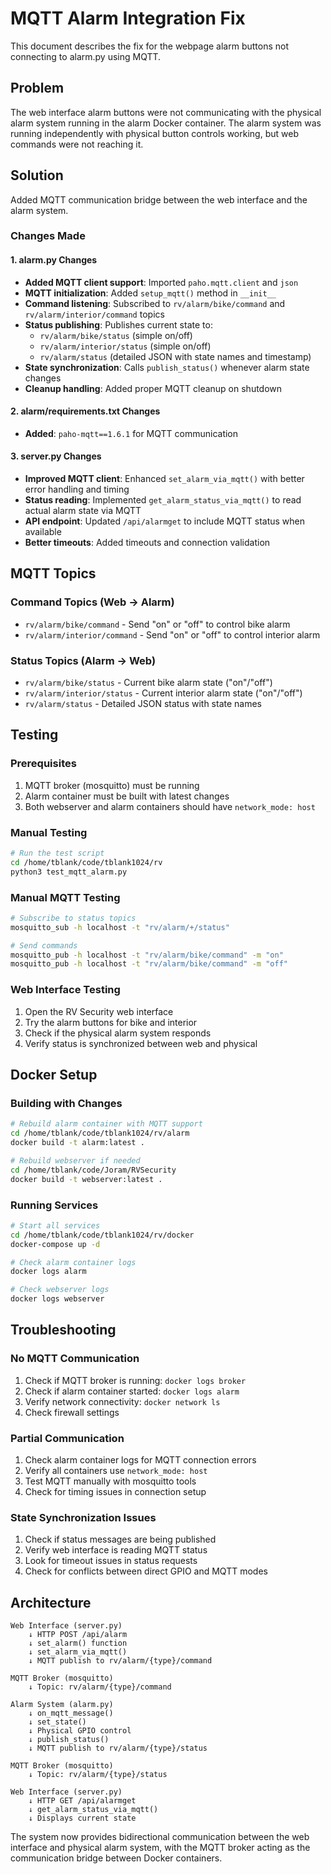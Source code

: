 # MQTT Alarm Integration Fix

This document describes the fix for the webpage alarm buttons not connecting to alarm.py using MQTT.

## Problem
The web interface alarm buttons were not communicating with the physical alarm system running in the alarm Docker container. The alarm system was running independently with physical button controls working, but web commands were not reaching it.

## Solution
Added MQTT communication bridge between the web interface and the alarm system.

### Changes Made

#### 1. alarm.py Changes
- **Added MQTT client support**: Imported `paho.mqtt.client` and `json`
- **MQTT initialization**: Added `setup_mqtt()` method in `__init__`
- **Command listening**: Subscribed to `rv/alarm/bike/command` and `rv/alarm/interior/command` topics
- **Status publishing**: Publishes current state to:
  - `rv/alarm/bike/status` (simple on/off)
  - `rv/alarm/interior/status` (simple on/off) 
  - `rv/alarm/status` (detailed JSON with state names and timestamp)
- **State synchronization**: Calls `publish_status()` whenever alarm state changes
- **Cleanup handling**: Added proper MQTT cleanup on shutdown

#### 2. alarm/requirements.txt Changes
- **Added**: `paho-mqtt==1.6.1` for MQTT communication

#### 3. server.py Changes
- **Improved MQTT client**: Enhanced `set_alarm_via_mqtt()` with better error handling and timing
- **Status reading**: Implemented `get_alarm_status_via_mqtt()` to read actual alarm state via MQTT
- **API endpoint**: Updated `/api/alarmget` to include MQTT status when available
- **Better timeouts**: Added timeouts and connection validation

## MQTT Topics

### Command Topics (Web → Alarm)
- `rv/alarm/bike/command` - Send "on" or "off" to control bike alarm
- `rv/alarm/interior/command` - Send "on" or "off" to control interior alarm

### Status Topics (Alarm → Web)
- `rv/alarm/bike/status` - Current bike alarm state ("on"/"off")
- `rv/alarm/interior/status` - Current interior alarm state ("on"/"off")
- `rv/alarm/status` - Detailed JSON status with state names

## Testing

### Prerequisites
1. MQTT broker (mosquitto) must be running
2. Alarm container must be built with latest changes
3. Both webserver and alarm containers should have `network_mode: host`

### Manual Testing
```bash
# Run the test script
cd /home/tblank/code/tblank1024/rv
python3 test_mqtt_alarm.py
```

### Manual MQTT Testing
```bash
# Subscribe to status topics
mosquitto_sub -h localhost -t "rv/alarm/+/status"

# Send commands
mosquitto_pub -h localhost -t "rv/alarm/bike/command" -m "on"
mosquitto_pub -h localhost -t "rv/alarm/bike/command" -m "off"
```

### Web Interface Testing
1. Open the RV Security web interface
2. Try the alarm buttons for bike and interior
3. Check if the physical alarm system responds
4. Verify status is synchronized between web and physical

## Docker Setup

### Building with Changes
```bash
# Rebuild alarm container with MQTT support
cd /home/tblank/code/tblank1024/rv/alarm
docker build -t alarm:latest .

# Rebuild webserver if needed
cd /home/tblank/code/Joram/RVSecurity
docker build -t webserver:latest .
```

### Running Services
```bash
# Start all services
cd /home/tblank/code/tblank1024/rv/docker
docker-compose up -d

# Check alarm container logs
docker logs alarm

# Check webserver logs  
docker logs webserver
```

## Troubleshooting

### No MQTT Communication
1. Check if MQTT broker is running: `docker logs broker`
2. Check if alarm container started: `docker logs alarm`
3. Verify network connectivity: `docker network ls`
4. Check firewall settings

### Partial Communication
1. Check alarm container logs for MQTT connection errors
2. Verify all containers use `network_mode: host`
3. Test MQTT manually with mosquitto tools
4. Check for timing issues in connection setup

### State Synchronization Issues
1. Check if status messages are being published
2. Verify web interface is reading MQTT status
3. Look for timeout issues in status requests
4. Check for conflicts between direct GPIO and MQTT modes

## Architecture

```
Web Interface (server.py)
    ↓ HTTP POST /api/alarm
    ↓ set_alarm() function
    ↓ set_alarm_via_mqtt()
    ↓ MQTT publish to rv/alarm/{type}/command
    
MQTT Broker (mosquitto)
    ↓ Topic: rv/alarm/{type}/command
    
Alarm System (alarm.py)
    ↓ on_mqtt_message()
    ↓ set_state() 
    ↓ Physical GPIO control
    ↓ publish_status()
    ↓ MQTT publish to rv/alarm/{type}/status
    
MQTT Broker (mosquitto)
    ↓ Topic: rv/alarm/{type}/status
    
Web Interface (server.py)
    ↓ HTTP GET /api/alarmget
    ↓ get_alarm_status_via_mqtt()
    ↓ Displays current state
```

The system now provides bidirectional communication between the web interface and physical alarm system, with the MQTT broker acting as the communication bridge between Docker containers.
